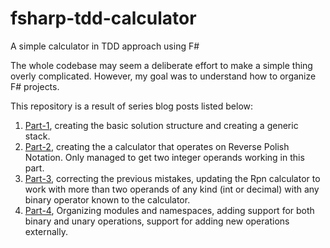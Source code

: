 # fsharp-tdd-calculator
A simple calculator in TDD approach using F#

The whole codebase may seem a deliberate effort to make a simple thing overly complicated. 
However, my goal was to understand how to organize F# projects.

This repository is a result of series blog posts listed below:

1. [Part-1](http://zpbappi.com/simple-calculator-using-tdd-in-fsharp-part-1/),
creating the basic solution structure and creating a generic stack.
2. [Part-2](http://zpbappi.com/simple-calculator-using-tdd-in-fsharp-part-2/), 
creating the a calculator that operates on Reverse Polish Notation.
Only managed to get two integer operands working in this part.
3. [Part-3](http://zpbappi.com/simple-calculator-using-tdd-in-fsharp-part-3/),
correcting the previous mistakes, updating the Rpn calculator to work with 
more than two operands of any kind (int or decimal) with any binary operator
known to the calculator.
4. [Part-4](http://zpbappi.com/simple-calculator-using-tdd-in-fsharp-part-4/),
Organizing modules and namespaces, adding support for both binary and unary operations,
support for adding new operations externally.
